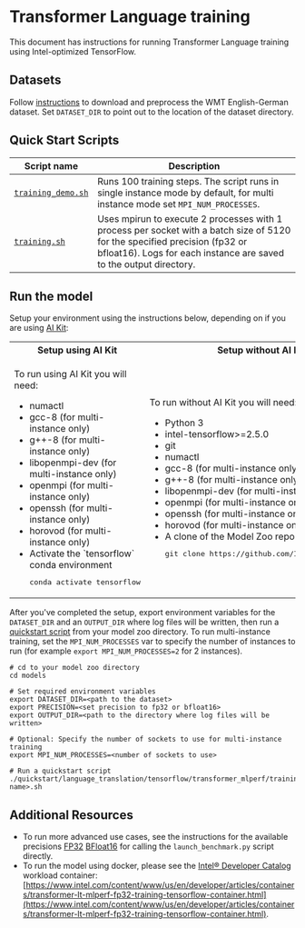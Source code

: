 <!--- 0. Title -->
# Transformer Language training

<!-- 10. Description -->

This document has instructions for running Transformer Language training
using Intel-optimized TensorFlow.


<!--- 30. Datasets -->
## Datasets

Follow [instructions](https://github.com/IntelAI/models/tree/master/datasets/transformer_data/README.md) to download and preprocess the WMT English-German dataset.
Set `DATASET_DIR` to point out to the location of the dataset directory.

<!--- 40. Quick Start Scripts -->
## Quick Start Scripts

| Script name | Description |
|-------------|-------------|
| [`training_demo.sh`](/quickstart/language_translation/tensorflow/transformer_mlperf/training/cpu/training_demo.sh) | Runs 100 training steps. The script runs in single instance mode by default, for multi instance mode set `MPI_NUM_PROCESSES`. |
| [`training.sh`](/quickstart/language_translation/tensorflow/transformer_mlperf/training/cpu/training.sh) | Uses mpirun to execute 2 processes with 1 process per socket with a batch size of 5120 for the specified precision (fp32 or bfloat16). Logs for each instance are saved to the output directory. |

<!--- 50. AI Kit -->
## Run the model

Setup your environment using the instructions below, depending on if you are
using [AI Kit](/docs/general/tensorflow/AIKit.md):

<table>
  <tr>
    <th>Setup using AI Kit</th>
    <th>Setup without AI Kit</th>
  </tr>
  <tr>
    <td>
      <p>To run using AI Kit you will need:</p>
      <ul>
        <li>numactl
        <li>gcc-8 (for multi-instance only)
        <li>g++-8 (for multi-instance only)
        <li>libopenmpi-dev (for multi-instance only)
        <li>openmpi (for multi-instance only)
        <li>openssh (for multi-instance only)
        <li>horovod (for multi-instance only)
        <li>Activate the `tensorflow` conda environment
        <pre>conda activate tensorflow</pre>
      </ul>
    </td>
    <td>
      <p>To run without AI Kit you will need:</p>
      <ul>
        <li>Python 3
        <li>intel-tensorflow>=2.5.0
        <li>git
        <li>numactl
        <li>gcc-8 (for multi-instance only)
        <li>g++-8 (for multi-instance only)
        <li>libopenmpi-dev (for multi-instance only)
        <li>openmpi (for multi-instance only)
        <li>openssh (for multi-instance only)
        <li>horovod (for multi-instance only)
        <li>A clone of the Model Zoo repo<br />
        <pre>git clone https://github.com/IntelAI/models.git</pre>
      </ul>
    </td>
  </tr>
</table>

After you've completed the setup, export environment variables for the `DATASET_DIR`
and an `OUTPUT_DIR` where log files will be written, then run a
[quickstart script](#quick-start-scripts) from your model zoo directory. To run
multi-instance training, set the `MPI_NUM_PROCESSES` var to specify the number of
instances to run (for example `export MPI_NUM_PROCESSES=2` for 2 instances).
```
# cd to your model zoo directory
cd models

# Set required environment variables
export DATASET_DIR=<path to the dataset>
export PRECISION=<set precision to fp32 or bfloat16>
export OUTPUT_DIR=<path to the directory where log files will be written>

# Optional: Specify the number of sockets to use for multi-instance training
export MPI_NUM_PROCESSES=<number of sockets to use>

# Run a quickstart script
./quickstart/language_translation/tensorflow/transformer_mlperf/training/cpu/<script name>.sh
```

<!--- 90. Resource Links-->
## Additional Resources

* To run more advanced use cases, see the instructions for the available precisions [FP32](fp32/Advanced.md) [<int8 precision>](<int8 advanced readme link>) [BFloat16](bfloat16/Advanced.md) for calling the `launch_benchmark.py` script directly.
* To run the model using docker, please see the [Intel® Developer Catalog](https://www.intel.com/content/www/us/en/developer/tools/software-catalog/containers.html)
  workload container:<br />
  [https://www.intel.com/content/www/us/en/developer/articles/containers/transformer-lt-mlperf-fp32-training-tensorflow-container.html](https://www.intel.com/content/www/us/en/developer/articles/containers/transformer-lt-mlperf-fp32-training-tensorflow-container.html).
